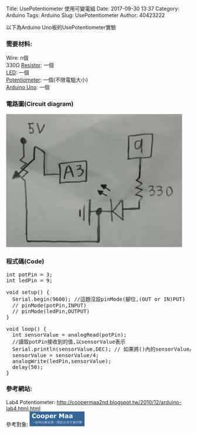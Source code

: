 Title: UsePotentiometer 使用可變電組
Date: 2017-09-30 13:37
Category: Arduino
Tags: Arduino
Slug: UsePotentiometer
Author: 40423222

以下為Arduino Uno板的UsePotentiometer實驗

<!-- PELICAN_END_SUMMARY -->

### 需要材料:
Wire: n個<br/>
330Ω <a href="https://40423222.github.io/Arduino/blog/Resistance.html">Resistor</a>: 一個<br/>
<a href="https://40423222.github.io/Arduino/blog/LED.html">LED</a>: 一個<br/>
<a href="https://40423222.github.io/Arduino/blog/Potentiometer.html">Potentiometer</a>: 一個(不限電駔大小)<br/>
<a href="http://coopermaa2nd.blogspot.tw/2011/05/arduino.html">Arduino Uno</a>: 一個

### 電路圖(Circuit diagram)

<img src="./../data/Potentiometer/Circuit diagram.png" width="480" />

### 程式碼(Code)

<pre class="brush: python">
int potPin = 3;
int ledPin = 9;

void setup() {
  Serial.begin(9600); //這題沒設pinMode(腳位,(OUT or IN)PUT)
  // pinMode(potPin,INPUT)
  // pinMode(ledPin,OUTPUT)
}

void loop() {
  int sensorValue = analogRead(potPin);
  //讀取potPin接收到的值,以sensorValue表示
  Serial.println(sensorValue,DEC); // 如果將()內的sensorValue/4會?,不使用DEC會?
  sensorValue = sensorValue/4;
  analogWrite(ledPin,sensorValue);
  delay(50);
}
</pre>



### 參考網站:
Lab4 Potentiometer:
<a href="http://coopermaa2nd.blogspot.tw/2010/12/arduino-lab4.html">http://coopermaa2nd.blogspot.tw/2010/12/arduino-lab4.html.html</a><br/>
參考對象:
<img src="./../data/參考對象/Cooper Maa.png" width="150" />